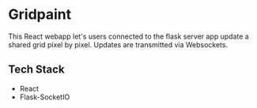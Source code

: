 # Gridpaint
This React webapp let's users connected to the flask server app update a shared grid pixel by pixel. Updates are transmitted via Websockets.
## Tech Stack
- React
- Flask-SocketIO